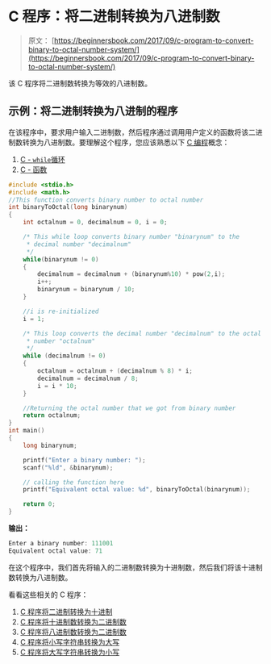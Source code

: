 # C 程序：将二进制转换为八进制数

> 原文： [https://beginnersbook.com/2017/09/c-program-to-convert-binary-to-octal-number-system/](https://beginnersbook.com/2017/09/c-program-to-convert-binary-to-octal-number-system/)

该 C 程序将二进制数转换为等效的八进制数。

## 示例：将二进制转换为八进制的程序

在该程序中，要求用户输入二进制数，然后程序通过调用用户定义的函数将该二进制数转换为八进制数。要理解这个程序，您应该熟悉以下 [C 编程](https://beginnersbook.com/2014/01/c-tutorial-for-beginners-with-examples/)概念：

1.  [C - `while`循环](https://beginnersbook.com/2014/01/c-while-loop/)
2.  [C - 函数](https://beginnersbook.com/2014/01/c-functions-examples/)

```c
#include <stdio.h>
#include <math.h>
//This function converts binary number to octal number
int binaryToOctal(long binarynum)
{
    int octalnum = 0, decimalnum = 0, i = 0;

    /* This while loop converts binary number "binarynum" to the
     * decimal number "decimalnum"
     */
    while(binarynum != 0)
    {
        decimalnum = decimalnum + (binarynum%10) * pow(2,i);
        i++;
        binarynum = binarynum / 10;
    }

    //i is re-initialized
    i = 1;

    /* This loop converts the decimal number "decimalnum" to the octal
     * number "octalnum"
     */
    while (decimalnum != 0)
    {
        octalnum = octalnum + (decimalnum % 8) * i;
        decimalnum = decimalnum / 8;
        i = i * 10;
    }

    //Returning the octal number that we got from binary number
    return octalnum;
}
int main()
{
    long binarynum;

    printf("Enter a binary number: ");
    scanf("%ld", &binarynum);

    // calling the function here
    printf("Equivalent octal value: %d", binaryToOctal(binarynum));

    return 0;
}
```

**输出：**

```c
Enter a binary number: 111001
Equivalent octal value: 71
```

在这个程序中，我们首先将输入的二进制数转换为十进制数，然后我们将该十进制数转换为八进制数。

看看这些相关的 C 程序：

1.  [C 程序将二进制转换为十进制](https://beginnersbook.com/2015/02/c-program-to-convert-binary-number-to-decimal-number/)
2.  [C 程序将十进制数转换为二进制数](https://beginnersbook.com/2017/09/c-program-to-convert-decimal-number-to-binary-number/)
3.  [C 程序将八进制数转换为二进制数](https://beginnersbook.com/2017/09/c-program-to-convert-octal-number-to-binary-number/)
4.  [C 程序将小写字符串转换为大写](https://beginnersbook.com/2015/02/c-program-to-convert-lowercase-string-to-uppercase-string/)
5.  [C 程序将大写字符串转换为小写](https://beginnersbook.com/2015/02/c-program-to-convert-uppercase-string-to-lowercase-string/)
